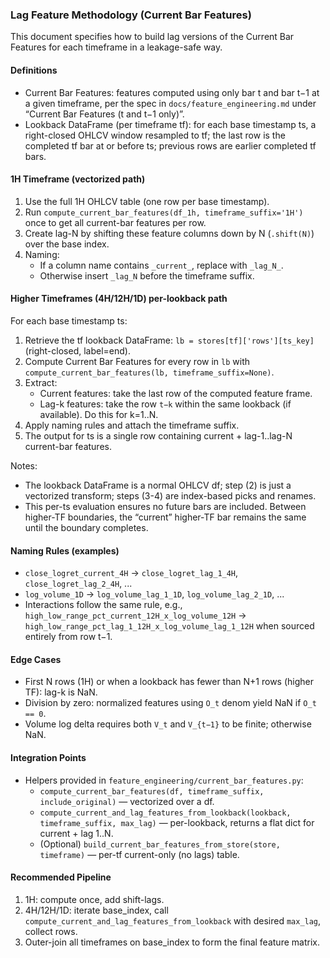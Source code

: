 ### Lag Feature Methodology (Current Bar Features)

This document specifies how to build lag versions of the Current Bar Features for each timeframe in a leakage-safe way.

#### Definitions
- Current Bar Features: features computed using only bar t and bar t−1 at a given timeframe, per the spec in `docs/feature_engineering.md` under “Current Bar Features (t and t−1 only)”.
- Lookback DataFrame (per timeframe tf): for each base timestamp ts, a right-closed OHLCV window resampled to tf; the last row is the completed tf bar at or before ts; previous rows are earlier completed tf bars.

#### 1H Timeframe (vectorized path)
1. Use the full 1H OHLCV table (one row per base timestamp).
2. Run `compute_current_bar_features(df_1h, timeframe_suffix='1H')` once to get all current-bar features per row.
3. Create lag-N by shifting these feature columns down by N (`.shift(N)`) over the base index.
4. Naming:
   - If a column name contains `_current_`, replace with `_lag_N_`.
   - Otherwise insert `_lag_N` before the timeframe suffix.

#### Higher Timeframes (4H/12H/1D) per-lookback path
For each base timestamp ts:
1. Retrieve the tf lookback DataFrame: `lb = stores[tf]['rows'][ts_key]` (right-closed, label=end).
2. Compute Current Bar Features for every row in `lb` with `compute_current_bar_features(lb, timeframe_suffix=None)`.
3. Extract:
   - Current features: take the last row of the computed feature frame.
   - Lag-k features: take the row `t−k` within the same lookback (if available). Do this for k=1..N.
4. Apply naming rules and attach the timeframe suffix.
5. The output for ts is a single row containing current + lag-1..lag-N current-bar features.

Notes:
- The lookback DataFrame is a normal OHLCV df; step (2) is just a vectorized transform; steps (3-4) are index-based picks and renames.
- This per-ts evaluation ensures no future bars are included. Between higher-TF boundaries, the “current” higher-TF bar remains the same until the boundary completes.

#### Naming Rules (examples)
- `close_logret_current_4H` → `close_logret_lag_1_4H`, `close_logret_lag_2_4H`, ...
- `log_volume_1D` → `log_volume_lag_1_1D`, `log_volume_lag_2_1D`, ...
- Interactions follow the same rule, e.g., `high_low_range_pct_current_12H_x_log_volume_12H` → `high_low_range_pct_lag_1_12H_x_log_volume_lag_1_12H` when sourced entirely from row t−1.

#### Edge Cases
- First N rows (1H) or when a lookback has fewer than N+1 rows (higher TF): lag-k is NaN.
- Division by zero: normalized features using `O_t` denom yield NaN if `O_t == 0`.
- Volume log delta requires both `V_t` and `V_{t−1}` to be finite; otherwise NaN.

#### Integration Points
- Helpers provided in `feature_engineering/current_bar_features.py`:
  - `compute_current_bar_features(df, timeframe_suffix, include_original)` — vectorized over a df.
  - `compute_current_and_lag_features_from_lookback(lookback, timeframe_suffix, max_lag)` — per-lookback, returns a flat dict for current + lag 1..N.
  - (Optional) `build_current_bar_features_from_store(store, timeframe)` — per-tf current-only (no lags) table.

#### Recommended Pipeline
1. 1H: compute once, add shift-lags.
2. 4H/12H/1D: iterate base_index, call `compute_current_and_lag_features_from_lookback` with desired `max_lag`, collect rows.
3. Outer-join all timeframes on base_index to form the final feature matrix.


